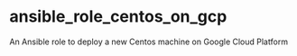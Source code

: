 # ansible_role_centos_on_gcp
An Ansible role to deploy a new Centos machine on Google Cloud Platform
